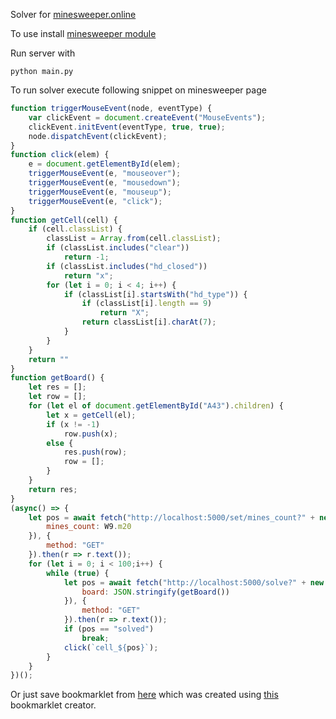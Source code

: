 Solver for [minesweeper.online](https://minesweeper.online/)

To use install [minesweeper module](https://github.com/mrgriscom/minesweepr)

Run server with
```
python main.py
```
To run solver execute following snippet on minesweeper page
```js
function triggerMouseEvent(node, eventType) {
    var clickEvent = document.createEvent("MouseEvents");
    clickEvent.initEvent(eventType, true, true);
    node.dispatchEvent(clickEvent);
}
function click(elem) {
    e = document.getElementById(elem);
    triggerMouseEvent(e, "mouseover");
    triggerMouseEvent(e, "mousedown");
    triggerMouseEvent(e, "mouseup");
    triggerMouseEvent(e, "click");
}
function getCell(cell) {
    if (cell.classList) {
        classList = Array.from(cell.classList);
        if (classList.includes("clear"))
            return -1;
        if (classList.includes("hd_closed"))
            return "x";
        for (let i = 0; i < 4; i++) {
            if (classList[i].startsWith("hd_type")) {
                if (classList[i].length == 9)
                    return "X";
                return classList[i].charAt(7);
            }
        }
    }
    return ""
}
function getBoard() {
    let res = [];
    let row = [];
    for (let el of document.getElementById("A43").children) {
        let x = getCell(el);
        if (x != -1)
            row.push(x);
        else {
            res.push(row);
            row = [];
        }
    }
    return res;
}
(async() => {
	let pos = await fetch("http://localhost:5000/set/mines_count?" + new URLSearchParams({
	    mines_count: W9.m20
	}), {
	    method: "GET"
	}).then(r => r.text());
    for (let i = 0; i < 100;i++) {
        while (true) {
            let pos = await fetch("http://localhost:5000/solve?" + new URLSearchParams({
                board: JSON.stringify(getBoard())
            }), {
                method: "GET"
            }).then(r => r.text());
            if (pos == "solved")
                break;
            click(`cell_${pos}`);
        }
    }
})();
```
Or just save bookmarklet from [here](https://rprtr258.github.io/bookmarklets.html)
which was created using [this](https://mrcoles.com/bookmarklet/) bookmarklet creator.
